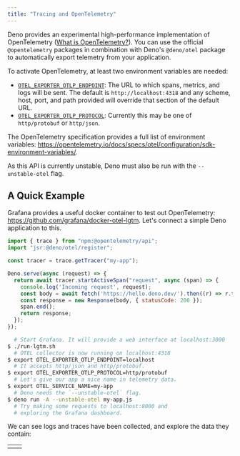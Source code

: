 ```yaml
---
title: "Tracing and OpenTelemetry"
---
```


Deno provides an experimental high-performance implementation of OpenTelemetry
([What is OpenTelemetry?][1]). You can use the official `@opentelemetry`
packages in combination with Deno's `@deno/otel` package to automatically
export telemetry from your application.

To activate OpenTelemetry, at least two environment variables are needed:

- [`OTEL_EXPORTER_OTLP_ENDPOINT`][2]: The URL to which spans, metrics, and logs
will be sent. The default is `http://localhost:4318` and any scheme, host,
port, and path provided will override that section of the default URL.
- [`OTEL_EXPORTER_OTLP_PROTOCOL`][2]: Currently this may be one of
`http/protobuf` or `http/json`.

The OpenTelemetry specification provides a full list of environment variables:
https://opentelemetry.io/docs/specs/otel/configuration/sdk-environment-variables/.

As this API is currently unstable, Deno must also be run with the
`--unstable-otel` flag.

## A Quick Example

Grafana provides a useful docker container to test out OpenTelemetry:
https://github.com/grafana/docker-otel-lgtm. Let's connect a simple Deno
application to this.

```js
import { trace } from "npm:@opentelemetry/api";
import "jsr:@deno/otel/register";

const tracer = trace.getTracer("my-app");

Deno.serve(async (request) => {
  return await tracer.startActiveSpan("request", async (span) => {
    console.log('Incoming request', request);
    const body = await fetch('https://hello.deno.dev/').then((r) => r.text());
    const response = new Response(body, { statusCode: 200 });
    span.end();
    return response;
  });
});
```

```bash
  # Start Grafana. It will provide a web interface at localhost:3000
$ ./run-lgtm.sh
  # OTEL collector is now running on localhost:4318
$ export OTEL_EXPORTER_OTLP_ENDPOINT=localhost
  # It accepts http/json and http/protobuf.
$ export OTEL_EXPORTER_OTLP_PROTOCOL=http/protobuf
  # Let's give our app a nice name in telemetry data.
$ export OTEL_SERVICE_NAME=my-app
  # Deno needs the `--unstable-otel` flag.
$ deno run -A --unstable-otel my-app.js
  # Try making some requests to localhost:8000 and
  # exploring the Grafana dashboard.
```
We can see logs and traces have been collected, and explore the data they contain:

| | |
|-|-|
| [](https://gc.gy/a2e7b6a1-ee6f-40ff-a7b5-895d15568374.png) | [](https://gc.gy/38d70281-fa06-48c4-9068-8a96d4ea9fe8.png) |

[1]: https://opentelemetry.io/docs/what-is-opentelemetry/
[2]: https://opentelemetry.io/docs/specs/otel/protocol/exporter/
